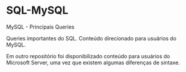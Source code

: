 # SQL-MySQL

MySQL - Principais Queries

Queries importantes do SQL. Conteúdo direcionado para usuários do MySQL. 

Em outro repositório foi disponibilizado conteúdo para usuários do Microsoft Server, uma vez que existem algumas diferenças de sintaxe.
